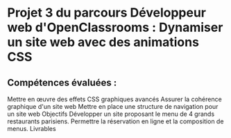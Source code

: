 # Projet 3 du parcours Développeur web d'OpenClassrooms : Dynamiser un site web avec des animations CSS

## Compétences évaluées :  
Mettre en œuvre des effets CSS graphiques avancés
Assurer la cohérence graphique d'un site web
Mettre en place une structure de navigation pour un site web
Objectifs
Développer un site proposant le menu de 4 grands restaurants parisiens.
Permettre la réservation en ligne et la composition de menus.
Livrables